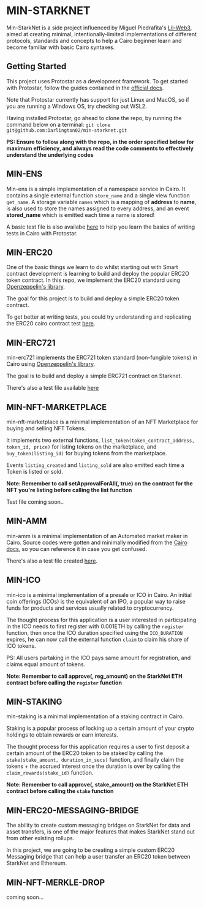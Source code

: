 # MIN-STARKNET

Min-StarkNet is a side project influenced by Miguel Piedrafita's [Lil-Web3](https://github.com/m1guelpf/lil-web3), aimed at creating minimal, intentionally-limited implementations of different protocols, standards and concepts to help a Cairo beginner learn and become familiar with basic Cairo syntaxes.

## Getting Started
This project uses Protostar as a development framework. To get started with Protostar, follow the guides contained in the [official docs](https://docs.swmansion.com/protostar/docs/tutorials/installation).

Note that Protostar currently has support for just Linux and MacOS, so if you are running a Windows OS, try checking out WSL2.

Having installed Protostar, go ahead to clone the repo, by running the command below on a terminal:
```git clone git@github.com:Darlington02/min-starknet.git```

**PS: Ensure to follow along with the repo, in the order specified below for maximum efficiency, and always read the code comments to effectively understand the underlying codes**

## MIN-ENS
Min-ens is a simple implementation of a namespace service in Cairo. It contains a single external function `store_name` and a single view function `get_name`.
A storage variable `names` which is a mapping of **address** to **name**, is also used to store the names assigned to every address, and an event **stored_name** which is emitted each time a name is stored!

A basic test file is also availabe [here](https://github.com/Darlington02/min-starknet/blob/master/tests/test_ens.cairo) to help you learn the basics of writing tests in Cairo with Protostar.

## MIN-ERC20
One of the basic things we learn to do whilst starting out with Smart contract development is learning to build and deploy the popular ERC2O token contract. In this repo, we implement the ERC20 standard using [Openzeppelin's library](https://github.com/OpenZeppelin/cairo-contracts/blob/main/src/openzeppelin/token/erc20/library.cairo).

The goal for this project is to build and deploy a simple ERC20 token contract.

To get better at writing tests, you could try understanding and replicating the ERC20 cairo contract test [here](https://github.com/Darlington02/min-starknet/blob/master/tests/test_erc20.cairo).

## MIN-ERC721
min-erc721 implements the ERC721 token standard (non-fungible tokens) in Cairo using [Openzeppelin's library](https://github.com/OpenZeppelin/cairo-contracts/blob/main/src/openzeppelin/token/erc721/library.cairo).

The goal is to build and deploy a simple ERC721 contract on Starknet.

There's also a test file available [here](https://github.com/Darlington02/min-starknet/blob/master/tests/test_erc721.cairo)

## MIN-NFT-MARKETPLACE
min-nft-marketplace is a minimal implementation of an NFT Marketplace for buying and selling NFT Tokens.

It implements two external functions, `list_token(token_contract_address, token_id, price)` for listing tokens on the marketplace, and `buy_token(listing_id)` for buying tokens from the marketplace.

Events `listing_created` and `listing_sold` are also emitted each time a Token is listed or sold.

**Note: Remember to call setApprovalForAll(<contract address>, true) on the contract for the NFT you're listing before calling the list function**

Test file coming soon..

## MIN-AMM
min-amm is a minimal implementation of an Automated market maker in Cairo. Source codes were gotten and minimally modified from the [Cairo docs](https://www.cairo-lang.org/docs/hello_starknet/amm.html), so you can reference it in case you get confused.

There's also a test file created [here](https://github.com/Darlington02/min-starknet/blob/master/tests/test_amm.cairo).

## MIN-ICO
min-ico is a minimal implementation of a presale or ICO in Cairo.
An initial coin offerings (ICOs) is the equivalent of an IPO, a popular way to raise funds for products and services usually related to cryptocurrency. 

The thought process for this application is a user interested in participating in the ICO needs to first register with 0.001ETH by calling the `register` function, then once the ICO duration specified using the `ICO_DURATION` expires, he can now call the external function `claim` to claim his share of ICO tokens.

PS: All users partaking in the ICO pays same amount for registration, and claims equal amount of tokens.

**Note: Remember to call approve(<contract address>, reg_amount) on the StarkNet ETH contract before calling the `register` function**

## MIN-STAKING
min-staking is a minimal implementation of a staking contract in Cairo. 

Staking is a popular process of locking up a certain amount of your crypto holdings to obtain rewards or earn interests.

The thought process for this application requires a user to first deposit a certain amount of the ERC20 token to be staked by calling the `stake(stake_amount, duration_in_secs)` function, and finally claim the tokens + the accrued interest once the duration is over by calling the `claim_rewards(stake_id)` function.

**Note: Remember to call approve(<contract address>, stake_amount) on the StarkNet ETH contract before calling the `stake` function**

## MIN-ERC20-MESSAGING-BRIDGE
The ability to create custom messaging bridges on StarkNet for data and asset transfers, is one of the major features that makes StarkNet stand out from other existing rollups. 

In this project, we are going to be creating a simple custom ERC20 Messaging bridge that can help a user transfer an ERC20 token between StarkNet and Ethereum.

## MIN-NFT-MERKLE-DROP
coming soon...